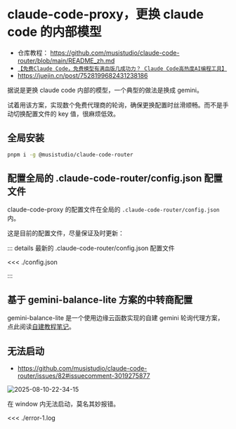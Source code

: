 # claude-code-proxy，更换 claude code 的内部模型

- 仓库教程： https://github.com/musistudio/claude-code-router/blob/main/README_zh.md
- [`【免费Claude Code，免费模型有满血版几成功力？ Claude Code高热度AI编程工具】`](https://www.bilibili.com/video/BV1jGtEzNEAv/)
- https://juejin.cn/post/7528199682431238186

据说是更换 claude code 内部的模型，一个典型的做法是换成 gemini。

试着用该方案，实现数个免费代理商的轮询，确保更换配置时丝滑顺畅。而不是手动切换配置文件的 key 值，很麻烦低效。

## 全局安装

```bash
pnpm i -g @musistudio/claude-code-router
```

## 配置全局的 .claude-code-router/config.json 配置文件

claude-code-proxy 的配置文件在全局的 `.claude-code-router/config.json` 内。

这是目前的配置文件，尽量保证及时更新：

::: details 最新的 .claude-code-router/config.json 配置文件

<<< ./config.json

:::

## 基于 gemini-balance-lite 方案的中转商配置

gemini-balance-lite 是一个使用边缘云函数实现的自建 gemini 轮询代理方案，点此阅读[自建教程笔记](../../gemini-cli/gemini-balance-lite/index.md)。

## 无法启动

- https://github.com/musistudio/claude-code-router/issues/82#issuecomment-3019275877

![2025-08-10-22-34-15](https://gh-img-store.ruan-cat.com/img/2025-08-10-22-34-15.png)

在 window 内无法启动，莫名其妙报错。

<<< ./error-1.log
